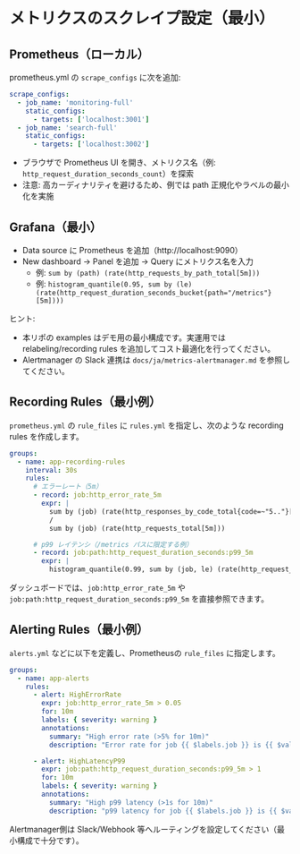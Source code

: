 # メトリクスのスクレイプ設定（最小）

## Prometheus（ローカル）

prometheus.yml の `scrape_configs` に次を追加:

```yaml
scrape_configs:
  - job_name: 'monitoring-full'
    static_configs:
      - targets: ['localhost:3001']
  - job_name: 'search-full'
    static_configs:
      - targets: ['localhost:3002']
```

- ブラウザで Prometheus UI を開き、メトリクス名（例: `http_request_duration_seconds_count`）を探索
- 注意: 高カーディナリティを避けるため、例では path 正規化やラベルの最小化を実施

## Grafana（最小）

- Data source に Prometheus を追加（http://localhost:9090）
- New dashboard → Panel を追加 → Query にメトリクス名を入力
  - 例: `sum by (path) (rate(http_requests_by_path_total[5m]))`
  - 例: `histogram_quantile(0.95, sum by (le) (rate(http_request_duration_seconds_bucket{path="/metrics"}[5m])))`

ヒント:
- 本リポの examples はデモ用の最小構成です。実運用では relabeling/recording rules を追加してコスト最適化を行ってください。
 - Alertmanager の Slack 連携は `docs/ja/metrics-alertmanager.md` を参照してください。

## Recording Rules（最小例）

`prometheus.yml` の `rule_files` に `rules.yml` を指定し、次のような recording rules を作成します。

```yaml
groups:
  - name: app-recording-rules
    interval: 30s
    rules:
      # エラーレート（5m）
      - record: job:http_error_rate_5m
        expr: |
          sum by (job) (rate(http_responses_by_code_total{code=~"5.."}[5m]))
          /
          sum by (job) (rate(http_requests_total[5m]))

      # p99 レイテンシ（/metrics パスに限定する例）
      - record: job:path:http_request_duration_seconds:p99_5m
        expr: |
          histogram_quantile(0.99, sum by (job, le) (rate(http_request_duration_seconds_bucket{path="/metrics"}[5m])))
```

ダッシュボードでは、`job:http_error_rate_5m` や `job:path:http_request_duration_seconds:p99_5m` を直接参照できます。

## Alerting Rules（最小例）

`alerts.yml` などに以下を定義し、Prometheusの `rule_files` に指定します。

```yaml
groups:
  - name: app-alerts
    rules:
      - alert: HighErrorRate
        expr: job:http_error_rate_5m > 0.05
        for: 10m
        labels: { severity: warning }
        annotations:
          summary: "High error rate (>5% for 10m)"
          description: "Error rate for job {{ $labels.job }} is {{ $value | printf "%.2f" }}"

      - alert: HighLatencyP99
        expr: job:path:http_request_duration_seconds:p99_5m > 1
        for: 10m
        labels: { severity: warning }
        annotations:
          summary: "High p99 latency (>1s for 10m)"
          description: "p99 latency for job {{ $labels.job }} is {{ $value | printf "%.2f" }}s"
```

Alertmanager側は Slack/Webhook 等へルーティングを設定してください（最小構成で十分です）。
